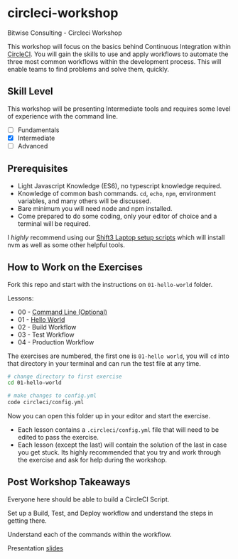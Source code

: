 # circleci-workshop
Bitwise Consulting - Circleci Workshop

This workshop will focus on the basics behind Continuous Integration within [CircleCI](https://circleci.com/docs/2.0/about-circleci/). You will gain the
skills to use and apply workflows to automate the three most common workflows within the development process. This will enable teams to find problems and solve them, quickly.

## Skill Level

This workshop will be presenting Intermediate tools and requires some level of experience with the command line.

- [ ] Fundamentals
- [x] Intermediate
- [ ] Advanced

## Prerequisites

- Light Javascript Knowledge (ES6), no typescript knowledge required.
- Knowledge of common bash commands. `cd`, `echo`, `npm`, environment variables, and many others will be discussed.
- Bare minimum you will need node and npm installed.
- Come prepared to do some coding, only your editor of choice and a terminal will be required.

I *highly* recommend using our [Shift3 Laptop setup
scripts](https://github.com/shift3/laptop) which will install nvm as well as
some other helpful tools.


## How to Work on the Exercises

Fork this repo and start with the instructions on `01-hello-world` folder.

Lessons:
* 00 - [Command Line (Optional)](https://github.com/Shift3/circleci-workshop/tree/main/00-commandline-deps)
* 01 - [Hello World](https://github.com/Shift3/circleci-workshop/tree/main/01-hello-world)
* 02 - Build Workflow
* 03 - Test Workflow
* 04 - Production Workflow

The exercises are numbered, the first one is `01-hello world`, you will `cd`
into that directory in your terminal and can run the test file at any time.

```bash
# change directory to first exercise
cd 01-hello-world

# make changes to config.yml
code circleci/config.yml
```

Now you can open this folder up in your editor and start the exercise.

- Each lesson contains a `.circleci/config.yml` file that will need to be edited to pass the exercise.
- Each lesson (except the last) will contain the solution of the last in case you get stuck. Its highly recommended that you try and work through the exercise and ask for help during the workshop.

## Post Workshop Takeaways
Everyone here should be able to build a CircleCI Script.

Set up a Build, Test, and Deploy workflow and understand the steps in getting there.

Understand each of the commands within the workflow.

Presentation [slides](https://docs.google.com/presentation/d/1k4cb-MnL7nGAMxiUd3FG2FDLAXLR3sm8UbjHJjRQ8pI/edit#slide=id.gcc4f38faa6_0_4)

